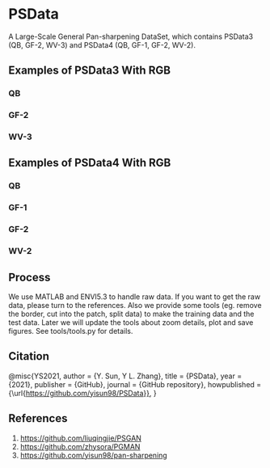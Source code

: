 # PSData
A Large-Scale General Pan-sharpening DataSet, which contains PSData3 (QB, GF-2, WV-3) and PSData4 (QB, GF-1, GF-2, WV-2).

## Examples of PSData3 With RGB

### QB

### GF-2

### WV-3


## Examples of PSData4 With RGB

### QB

### GF-1

### GF-2

### WV-2

## Process
We use MATLAB and ENVI5.3 to handle raw data. If you want to get the raw data, please turn to the references. Also we provide some tools (eg. remove the border, cut into the patch, split data) to make the training data and the test data. Later we will update the tools about zoom details, plot and save figures. See tools/tools.py for details.

## Citation
@misc{YS2021,
  author = {Y. Sun, Y L. Zhang},
  title = {PSData},
  year = {2021},
  publisher = {GitHub},
  journal = {GitHub repository},
  howpublished = {\url{https://github.com/yisun98/PSData}},
}



## References

1. https://github.com/liuqingjie/PSGAN
2. https://github.com/zhysora/PGMAN
3. https://github.com/yisun98/pan-sharpening
